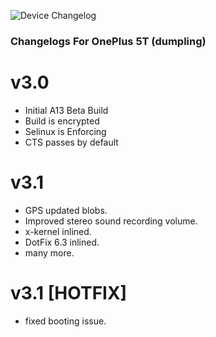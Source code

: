 ![Device Changelog](https://i.imgur.com/C0Wcdr5.png)

### Changelogs For OnePlus 5T (dumpling)

# v3.0

- Initial A13 Beta Build
- Build is encrypted
- Selinux is Enforcing
- CTS passes by default

# v3.1

- GPS updated blobs.
- Improved stereo sound recording volume.
- x-kernel inlined.
- DotFix 6.3 inlined.
- many more.

# v3.1 [HOTFIX]

- fixed booting issue.